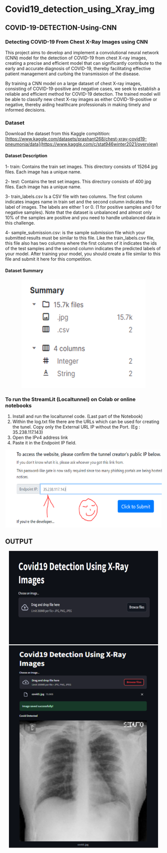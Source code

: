 # Covid19_detection_using_Xray_img
## COVID-19-DETECTION-Using-CNN
### Detecting COVID-19 From Chest X-Ray Images using CNN
This project aims to develop and implement a convolutional neural network (CNN) model for the detection of COVID-19 from chest X-ray images, creating a precise and efficient model that can significantly contribute to the early and accurate diagnosis of COVID-19, thereby facilitating effective patient management and curbing the transmission of the disease.
<p>By training a CNN model on a large dataset of chest X-ray images, consisting of COVID-19-positive and negative cases, we seek to establish a reliable and efficient method for COVID-19 detection. The trained model will be able to classify new chest X-ray images as either COVID-19-positive or negative, thereby aiding healthcare professionals in making timely and informed decisions.</p>

### Dataset
Download the dataset from this Kaggle compitition: [https://www.kaggle.com/datasets/prashant268/chest-xray-covid19-pneumonia/data](https://www.kaggle.com/c/stat946winter2021/overview)

#### Dataset Description
1- train: Contains the train set images. This directory consists of 15264 jpg files. Each image has a unique name.

2- test: Contains the test set images. This directory consists of 400 jpg files. Each image has a unique name.

3- train_labels.csv Is a CSV file with two columns. The first column indicates images name in train set and the second column indicates the label of images. The labels are either 1 or 0. (1 for positive samples and 0 for negative samples). Note that the dataset is unbalanced and almost only 10% of the samples are positive and you need to handle unbalanced data in this challenge.

4- sample_submission.csv: is the sample submission file which your submitted results must be similar to this file. Like the train_labels.csv file, this file also has two columns where the first column of it indicates the ids of the test samples and the second column indicates the predicted labels of your model. After training your model, you should create a file similar to this file and submit it here for this competition.

#### Dataset Summary

<div align='center' >
    <img src='./summary.png' height='350rem' width='400'>
</div>



### To run the StreamLit (Localtunnel) on Colab or online notebooks
1. Install and run the localtunnel code. (Last part of the Notebook)
2. Within the log.txt file there are the URLs which can be used for creating the tunel. Copy only the External URL IP without the Port. (Eg : 35.238.117.143)
3. Open the IPv4 address link
4. Paste it in the Endpoint IP field.

<div align='center' >
    <img src='./localtunnel.png' height='250rem' width='750'>
</div>

## OUTPUT

<div align='center' >
    <img src='./output1.png' height='300rem' width='480'>
</div>

<div align='center' >
    <img src='./output2.png' height='650rem' width='480'>
</div>
